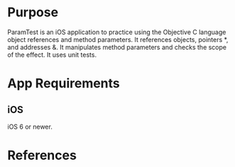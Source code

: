 ﻿# Purpose
ParamTest is an iOS application to practice using the Objective C language object references and method parameters.
It references objects, pointers *, and addresses &.
It manipulates method parameters and checks the scope of the effect.
It uses unit tests.

# App Requirements

## iOS
iOS 6 or newer.

# References
